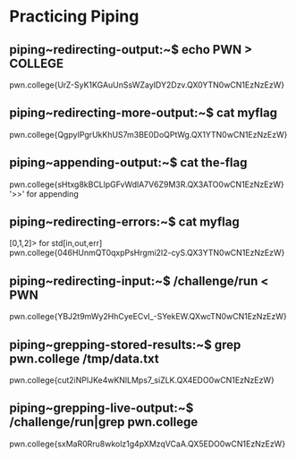 # Practicing Piping
## piping~redirecting-output:~$ echo PWN > COLLEGE
pwn.college{UrZ-SyK1KGAuUnSsWZayIDY2Dzv.QX0YTN0wCN1EzNzEzW}
## piping~redirecting-more-output:~$ cat myflag
pwn.college{QgpyIPgrUkKhUS7m3BE0DoQPtWg.QX1YTN0wCN1EzNzEzW}
## piping~appending-output:~$ cat the-flag 
pwn.college{sHtxg8kBCLlpGFvWdlA7V6Z9M3R.QX3ATO0wCN1EzNzEzW}
'>>' for appending
## piping~redirecting-errors:~$ cat myflag
[0,1,2]> for std[in,out,err]  
pwn.college{046HUnmQT0qxpPsHrgmi2I2-cyS.QX3YTN0wCN1EzNzEzW}
## piping~redirecting-input:~$ /challenge/run < PWN
pwn.college{YBJ2t9mWy2HhCyeECvI_-SYekEW.QXwcTN0wCN1EzNzEzW}
## piping~grepping-stored-results:~$ grep pwn.college /tmp/data.txt  
pwn.college{cut2iNPlJKe4wKNlLMps7_siZLK.QX4EDO0wCN1EzNzEzW}
## piping~grepping-live-output:~$ /challenge/run|grep pwn.college  
pwn.college{sxMaR0Rru8wkolz1g4pXMzqVCaA.QX5EDO0wCN1EzNzEzW}

